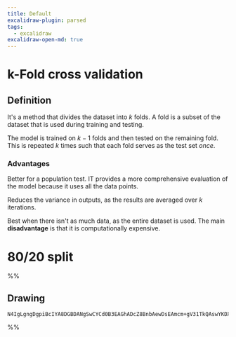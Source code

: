 ```yaml
---
title: Default
excalidraw-plugin: parsed
tags:
  - excalidraw
excalidraw-open-md: true
---
```

# k-Fold cross validation
## Definition
It's a method that divides the dataset into $k$ folds. A fold is a subset of the dataset that is used during training and testing. 

The model is trained on $k-1$ folds and then tested on the remaining fold. This is repeated $k$ times such that each fold serves as the test set $once$. 

### Advantages
Better for a population test. IT provides a more comprehensive evaluation of the model because it uses all the data points. 

Reduces the variance in outputs, as the results are averaged over $k$ iterations. 

Best when there isn't as much data, as the entire dataset is used. The main **disadvantage** is that it is computationally expensive. 

# 80/20 split
















%%
## Drawing
```compressed-json
N4IgLgngDgpiBcIYA8DGBDANgSwCYCd0B3EAGhADcZ8BnbAewDsEAmcm+gV31TkQAswYKDXgB6MQHNsYfpwBGAOlT0AtmIBeNCtlQbs6RmPry6uA4wC0KDDgLFLUTJ2lH8MTDHQ0YNMWHRJMRZFADZFAHYyJE9VGEYwGgQAbQBdcnQoKABlALA+UEl8PGzsDT5GTkxMch0YIgAhdFQAayKuRlwAYXpMenwEEABiADMx8ZAAX0mgA
```
%%

